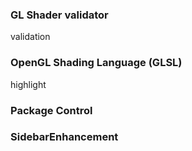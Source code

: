 ### GL Shader validator
validation


### OpenGL Shading Language (GLSL)
highlight

### Package Control

### SidebarEnhancement
